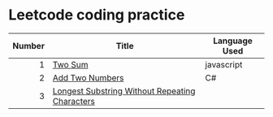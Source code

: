 # Leetcode coding practice

| Number | Title | Language Used |
| -----: | ----- | ------------- |
|      1 | [Two Sum](https://github.com/tsunghuanghsieh/leetcode/tree/master/problems/two-sum)  | javascript |
|      2 | [Add Two Numbers](https://github.com/tsunghuanghsieh/leetcode/tree/master/problems/add-two-numbers) | C# |
|      3 | [Longest Substring Without Repeating Characters](https://leetcode.com/problems/longest-substring-without-repeating-characters/)| |
